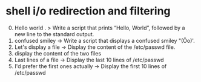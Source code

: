 # shell i/o redirection and filtering
0. Hello world . > Write a script that prints “Hello, World”, followed by a new line to the standard output.
1. confused smiley -> Write a script that displays a confused smiley "(Ôo)'.
2. Let's display a file -> Display the content of the /etc/passwd file.
3. display the content of the two files
4. Last lines of a file -> Display the last 10 lines of /etc/passwd
5. I'd prefer the first ones actually -> Display the first 10 lines of /etc/passwd
